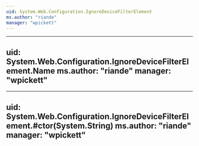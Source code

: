 ```yaml
---
uid: System.Web.Configuration.IgnoreDeviceFilterElement
ms.author: "riande"
manager: "wpickett"
---
```


---
uid: System.Web.Configuration.IgnoreDeviceFilterElement.Name
ms.author: "riande"
manager: "wpickett"
---

---
uid: System.Web.Configuration.IgnoreDeviceFilterElement.#ctor(System.String)
ms.author: "riande"
manager: "wpickett"
---
